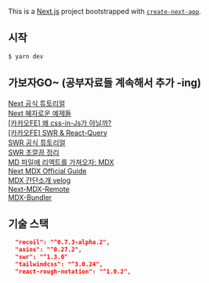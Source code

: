 This is a [Next.js](https://nextjs.org/) project bootstrapped with [`create-next-app`](https://github.com/vercel/next.js/tree/canary/packages/create-next-app).

## 시작
```bash
$ yarn dev
```

## 가보자GO~ (공부자료들 계속해서 추가 -ing)
[Next 공식 튜토리얼](https://nextjs.org/learn/foundations/about-nextjs/what-is-nextjs)  
[Next 혜자로운 예제들](https://github.com/vercel/next.js/tree/canary/examples)  
[[카카오FE] 왜 css-in-Js가 아닐까?](https://fe-developers.kakaoent.com/2022/220210-css-in-kakaowebtoon/)  
[[카카오FE] SWR & React-Query](https://fe-developers.kakaoent.com/2022/220224-data-fetching-libs/)  
[SWR 공식 튜토리얼](https://swr.vercel.app/ko/docs/getting-started)  
[SWR 초깔끔 정리](https://min9nim.vercel.app/2020-10-05-swr-intro2/)  
[MD 파일에 리액트를 가져오자: MDX](https://mdxjs.com)  
[Next MDX Official Guide](https://nextjs.org/docs/advanced-features/using-mdx)  
[MDX 간단소개 velog](https://velog.io/@juunini/mdx라는-매우-멋진것을-발견하였습니다)  
[Next-MDX-Remote](https://GitHub.com/hashicorp/next-mdx-remote)  
[MDX-Bundler](https://github.com/kentcdodds/mdx-bundler#usage)  

## 기술 스택

```json
  "recoil": "^0.7.3-alpha.2",
  "axios": "^0.27.2",
  "swr": "^1.3.0"
  "tailwindcss": "^3.0.24",
  "react-rough-notation": "^1.0.2",
  
```